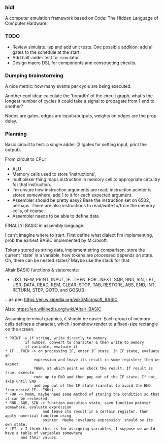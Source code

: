 ### hidl
A computer emulation framework based on Code: The Hidden Language of Computer Hardware.

### TODO
- Review simulate.lisp and add unit tests. One possible addition: add all gates to the schedule at the start.
- Add half-adder test for simulator.
- Design macro DSL for components and constructing circuits.

### Dumping brainstorming
A nice metric: how many events per cycle are being executed.

Another cool idea: calculate the 'breadth' of the circuit graph, what's the longest number of cycles it could take a signal to propagate from 1 end to another?

Nodes are gates, edges are inputs/outputs, weights on edges are the prop delay.

### Planning
Basic circuit to test: a single adder (2 lgates for setting input, print the output).

From circuit to CPU:
   * ALU.
   * Memory cells used to store 'instructions',
   * multiplexer thing maps instruction in memory cell to appropriate circuitry for that instruction.
   * I'm unsure how instruction arguments are read; instruction pointer is stored somewhere, add 1 to it for each expected argument.
   * Assembler should be pretty easy? Base the instruction set on 6502, perhaps. There are also instructions to read/write to/from the memory cells, of course.
   * Assembler needs to be able to define data.

FINALLY: BASIC in assembly language.

I can't imagine where to start. First define what dialect I'm implementing, prob the earliest BASIC implemented by Microsoft.

Tokens stored as string data, implement string comparison, store the current 'state' in a variable, how tokens are processed depends on state. Oh, there can be nested states? Maybe use the stack for that.

Altair BASIC functions & statements:
  * LIST, NEW, PRINT, INPUT, IF...THEN, FOR...NEXT, SQR, RND, SIN, LET, USR, DATA, READ, REM, CLEAR, STOP, TAB, RESTORE, ABS, END, INT, RETURN, STEP, GOTO, and GOSUB. 

...as per: https://en.wikipedia.org/wiki/Microsoft_BASIC

Also: https://en.wikipedia.org/wiki/Altair_BASIC

Assuming terminal graphics, it should be easier. Each group of memory cells defines a character, which I somehow render to a fixed-size rectangle on the screen.
    
    * PRINT -> if string, write directly to memory
             if number, convert to character & then write to memory
             if variable, evaluate it
    * IF...THEN -> on processing IF, enter IF state. In IF state, evaluate an
                 expression and leave its result in some register; then we expect
                 THEN, at which point we check the result. If result is true, execute
                 code up to END and then pop out of the IF state. If not, skip until END
                 and pop out of the IF state (careful to avoid the END from nested IF...ENDs).
    * FOR -> hmmm, maybe need some method of storing the condition so that it can be rechecked.
    * RND, SQR, SIN -> function execution state, save function pointer somewhere, evaluate expression
                     and leave its result in a certain register, then apply numerical function using
                     pointer. Maybe 'evaluate expression' should be its own state.
    * LET -> I think this is for assigning variables, I suppose we would have a table of variables somewhere
           and their values.